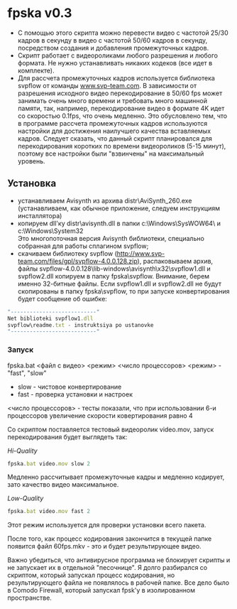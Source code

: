 ﻿# fpska v0.3

* С помощью этого скрипта можно перевести видео с частотой 25/30 кадров в секунду в видео с частотой 50/60 кадров в секунду, 
посредством создания и добавления промежуточных кадров. 
* Скрипт работает с видеороликами любого разрешения и любого формата. Не нужно устанавливать никаких кодеков (все идет в комплекте).
* Для рассчета промежуточных кадров используется библиотека svpflow от команды www.svp-team.com.
В зависимости от разрешения исходного видео перекодирование в 50/60 fps может занимать очень много времени и требовать много машинной памяти,
так, например, перекодирование видео в формате 4K идет со скоростью 0.1fps, что очень медленно. Это обусловлено тем, 
что в программе рассчета промежуточных кадров используются настройки для достижения наилучшего качества вставляемых кадров.
Следует сказать, что данный скрипт планировался для перекодирования коротких по времени видеороликов (5-15 минут), 
поэтому все настройки были "взвинчены" на максимальный уровень.

## Установка
* устанавливаем Avisynth из архива distr\AviSynth_260.exe (устанавливаем, как обычное приложение, следуем инструкциям инсталлятора)
* копируем dll'ку distr\avisynth.dll в папки c:\Windows\SysWOW64\ и c:\Windows\System32\
Это многопоточная версия Avisynth библиотеки, специально собранная для работы сплагином svpflow;
* скачиваем библиотеку svpflow (http://www.svp-team.com/files/gpl/svpflow-4.0.0.128.zip), распаковываем архив,
файлы svpflow-4.0.0.128\lib-windows\avisynth\x32\svpflow1.dll и svpflow2.dll копируем в папку fpska\svpflow\.
Внимание, берем именно 32-битные файлы.
Если svpflow1.dll и svpflow2.dll не будут скопированы в папку fpska\svpflow, то при запуске конвертирования будет сообщение об ошибке:
```javascript
"---------------------------"
Net biblioteki svpflow1.dll
svpflow\readme.txt - instruktsiya po ustanovke
"---------------------------"
```


### Запуск
fpska.bat <файл с видео> <режим> <число процессоров>
<режим> - "fast", "slow"
* slow - чистовое конвертирование
* fast - проверка установки и настроек

<число процессоров> - тесты показали, что при использовании 6-и процессоров увеличение скорости ковертирования равно 4

Со скриптом поставляется тестовый видеоролик video.mov, запуск перекодирования будет выглядеть так:

*Hi-Quality*
```javascript
fpska.bat video.mov slow 2 
```
Медленно рассчитывает промежуточные кадры и медленно кодирует, зато качество видео максимальное.


*Low-Quality*
```javascript
fpska.bat video.mov fast 2 
```
Этот режим используется для проверки установки всего пакета.


После того, как процесс кодирования закончится в текущей папке появится файл 60fps.mkv - это и будет результирующее видео.

Важно убедиться, что антивирусное программа не блокирует скрипты и не запускает их в отдельной "песочнице". Я долго разбирался
со скриптом, который запускал процесс кодирования, но результирующего файла не появлялось в рабочей папке. Все дело было
в Comodo Firewall, который запускал fpsk'у в изолированном пространстве.

